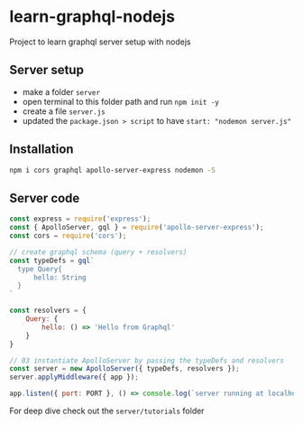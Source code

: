 # learn-graphql-nodejs
Project to learn graphql server setup with nodejs

## Server setup
- make a folder `server`
- open terminal to this folder path and run `npm init -y`
- create a file `server.js`
- updated the `package.json > script` to have `start: "nodemon server.js"`

## Installation

```sh
npm i cors graphql apollo-server-express nodemon -S
```

## Server code

```js 
const express = require('express');
const { ApolloServer, gql } = require('apollo-server-express');
const cors = require('cors');

// create graphql schema (query + resolvers)
const typeDefs = gql`
  type Query{
      hello: String
  }
`

const resolvers = {
    Query: {
        hello: () => 'Hello from Graphql'
    }
}

// 03 instantiate ApolloServer by passing the typeDefs and resolvers
const server = new ApolloServer({ typeDefs, resolvers });
server.applyMiddleware({ app });

app.listen({ port: PORT }, () => console.log(`server running at localhost:${PORT + server.graphqlPath}`));
```

For deep dive check out the `server/tutorials` folder
